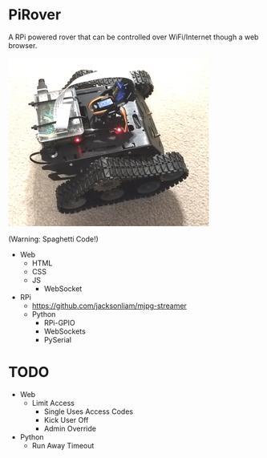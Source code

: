 # PiRover
A RPi powered rover that can be controlled over WiFi/Internet though a web browser.

![PiRover](https://github.com/MrDyne/PiRover/blob/master/pirover.jpg)

(Warning: Spaghetti Code!)

- Web
  - HTML
  - CSS
  - JS
    - WebSocket
- RPi
  - https://github.com/jacksonliam/mjpg-streamer
  - Python
    - RPi-GPIO
    - WebSockets
    - PySerial

# TODO
- Web
  - Limit Access
    - Single Uses Access Codes
    - Kick User Off
    - Admin Override
- Python
  - Run Away Timeout
